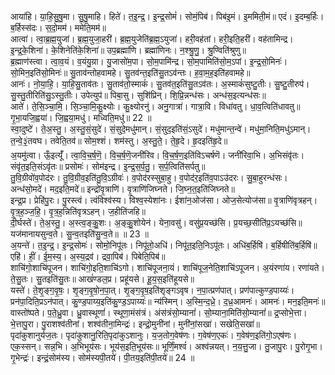 

  
आया॑हि। या॒हि॒सु॒षु॒मा। सु॒षु॒माहि। हिते॑। त॒इ॒न्द्र॒। इ॒न्द्र॒सोमं॑। सोमं॒पिब॑। पिब॑इ॒मं। इ॒ममिती॒मं॥ एदं। इ॒दम्ब॒र्हिः। ब॒र्हिस्स॑दः। स॒दो॒मम॑। ममेति॒मम॑॥  
आत्वा॑। त्वा॒ब्र॒ह्म॒युजा॑। ब्र॒ह्म॒युजा॒हरी॑। ब्र॒ह्म॒युजेति॑ब्र॒ह्म॒ऽयुजा॑। हरी॒वह॑तां। हरी॒इति॒हरी॑। वह॑तामिन्द्र। इ॒न्द्र॒के॒शिना॑। के॒शिनेति॑के॒शिना॑॥ उप॒ब्रह्मा॑णि। ब्रह्मा॑णिनः। न॒श्श्रु॒णु॒। श्रु॒ण्विति॑श्रुणु॥  
ब्र॒ह्माण॑स्त्वा। त्वा॒व॒यं। व॒यंयु॒य़ा। यु॒जासो॑म॒पा। सो॒म॒पामि॑न्द्र। सो॒म॒पामिति॑सो॒म॒ऽपां। इ॒न्द्र॒सो॒मिनः॑। सो॒मिन॒इति॑सो॒मिनः॑॥ सु॒ताव॑न्तोहवामहे। सु॒तव॑न्त॒इति॑सु॒तऽव॑न्तः। ह॒वा॒म॒ह॒इति॑हवामहे॥  
आनः॑। नो॒या॒हि॒। या॒हि॒सु॒ताव॑तः। सु॒ताव॑तो॒स्माकं॑। सु॒तव॑त॒इति॑सु॒तऽव॑तः। अ॒स्माकं॑सुष्टु॒तीः। सु॒ष्टु॒तीरुप॑। सु॒स्तु॒तीरिति॑सु॒ऽस्तु॒तीः। उपेत्युप॑॥ पिबा॒सु। सुशि॑प्रिन्। शि॒प्रि॒न्नन्ध॑सः। अन्ध॑स॒इत्यन्ध॑सः॥  
आते॑। ते॒सि॒ञ्चा॒मि॒। सि॒ञ्चा॒मि॒कु॒क्ष्योः। कु॒क्ष्योरनु॑। अनु॒गात्रा॑। गात्रा॒वि। विधा॑वतु। धा॒व॒त्विति॑धावतु॥ गृ॒भा॒यजि॒ह्वया॑। जि॒ह्वया॒मधु॑। मध्विति॒मधु॑॥ 22 ॥  
स्वा॒दुष्टे॑। ते॒अ॒स्तु॒। अ॒स्तु॒सं॒सुदे॑। सं॒सुदे॒मधु॑मान्। सं॒सुद॒इति॑सं॒ऽसुदे॑। मधु॑मान्त॒न्वे॑। मधु॑मा॒निति॒मधु॑ऽमान्। त॒न्वे॒३॒॑तवघ। तवेति॒तव॑॥ सोम॒श्शं। शम॑स्तु। अ॒स्तु॒ते॒। ते॒हृ॒दे। हृ॒दइति॑हृ॒दे॥  
अ॒यमु॑त्वा। ऊँ॒इत्यूँ॑। त्वा॒वि॒च॒र्ष॒णॆ॒। वि॒च॒र्ष॒णॆ॒जनी॑रिव। वि॒च॒र्ष॒ण॒इति॑विऽचर्षणॆ। जनी॑रिवा॒भि। अ॒भिसंवृ॑तः। संवृ॑त॒इति॒संऽवृ॑तः॥ प्रसोमः॑। सोम॑इन्द्र। इ॒न्द्र॒स॒र्प॒तु॒। स॒र्प॒त्विति॑सर्पतु॥  
तु॒वि॒ग्रीवो॑व॒पोद॑रः। तु॒वि॒ग्रीव॒इति॑तु॒वि॒ऽग्रीवः॑। व॒पोद॑रस्सुबा॒हु। व॒पोद॑र॒इति॑व॒पाऽउ॑दरः। सु॒बा॒हुरन्ध॑सः। अन्ध॑सो॒मदे॑। मद॒इति॒मदे॑॥ इन्द्रो॑वृ॒त्राणि॑। वृ॒त्राणि॑जिघ्नते। जि॒घ्न॒त॒इति॑जिघ्नते॥  
इन्द्र॒प्र। प्रेहि॑पु॒रः। पु॒रस्त्वं। त्वंविश्व॑स्य। विश्व॒स्येशा॑नः। ईशा॑न॒ओज॑सा। ओज॒सेत्योज॑सा॥ वृ॒त्राणि॑वृत्रहन्। वृ॒त्र॒ह॒ञ्ज॒हि॒। वृ॒त्र॒ह॒न्निति॑वृत्रऽहन्। ज॒हीति॑जहि॥  
दी॒र्घस्ते॑। ते॒अ॒स्तु॒। अ॒स्त्व॒ङ्कु॒॒शः। अ॒ङ्कु॒॒शोयेन॑। येना॒वसु॑। वसु॑प्र॒यच्छ॑सि। प्र॒यच्छ॒सीति॑प्र॒ऽयच्छ॑सि॥ यज॑मानायसुन्व॒ते। सु॒न्व॒तइति॑सु॒न्व॒ते॥ ॥ 23 ॥  
अ॒यन्ते॑। त॒इ॒न्द्र॒। इ॒न्द्र॒सोमः॑। सोमो॒निपू॑तः। निपू॑तो॒अधि॑। निपू॑त॒इति॒निऽपू॑तः। अधि॑ब॒र्हिषि॑। ब॒र्हिषीति॑ब॒र्हिषि॑॥ एहि॑। हीं॒। ई॒म॒स्य॒। अ॒स्य॒द्रव॑। द्रवा॒पिब॑। पिबेति॒पिब॑॥  
शाचि॑गो॒शाचि॑पूजन। शाचि॑गो॒इति॒शाचि॑ऽगो। शाचि॑पूजना॒यं। शाचि॑पूज॒नेति॒शाचि॑ऽपूजन। अ॒यंरणा॑य। रणा॑यते। ते॒सु॒तः। सु॒तइति॑सु॒तः॥ आखं॑ण्डल॒प्र। प्रहू॑यसे। हू॒य॒स॒इति॑हूयसे॥  
यस्ते॑। ते॒शृ॒ङ्ग॒वृ॒षः॒। शृ॒ङ्ग॒वृ॒षो॒न॒पा॒त्। शृ॒ङ्ग॒वृ॒ष॒इति॑शृङ्गऽवृष। न॒पा॒त्प्रण॑पात्। प्रण॑पात्कुण्ड॒पाय्यः॑। प्रन॑पा॒दिति॒प्रऽन॑पात्। कु॒ण्ड॒पाय्य॒इति॑कु॒ण्ड॒ऽपाय्यः॑॥ न्य॑स्मिन्। अ॒स्मि॒न्द॒ध्रे॒। द॒ध्र॒आमनः॑। आमनः॑। मन॒इति॒मनः॑॥  
वास्तो॑ष्पते। प॒ते॒ध्रु॒वा। ध्रु॒वास्थूणां॑। स्थूणा॒मंस॑त्रं। अंस॑त्रंसो॒म्यानां॑। सो॒म्याना॒मिति॑सो॒म्यानां॑॥ द्र॒प्सोभे॒त्ता। भे॒त्तापु॒रा। पु॒राशश्व॑तीनां। शश्व॑तीना॒मिन्द्रः॑। इन्द्रो॒मुनी॑नां। मुनी॑नां॒सखा॑। सखेति॒सखा॑॥  
पृदा॑कुशानुर्यज॒तः। पृदा॑कुशानु॒रिति॒पृदा॑कुऽशानुः। य॒ज॒तोग॒वेष॑णः। ग॒वेष॑ण॒एकः॑। ग॒वेष॑ण॒इति॑गो॒ऽएष॑णः। एक॒स्सन्। सन्न॒भि। अ॒भिभूय॑सः। भूय॑स॒इति॒भूय॑सः॥ भूर्णिं॒मश्वं॑। अश्व॑न्नयत्। न॒य॒त्तु॒जा। तु॒जापु॒रः। पु॒रोगृ॒भा। गृ॒भेन्द्रः॑। इन्द्रं॒सोम॑स्य। सोम॑स्यपी॒तये॑। पी॒तय॒इति॑पी॒तये॑॥ 24 ॥  
